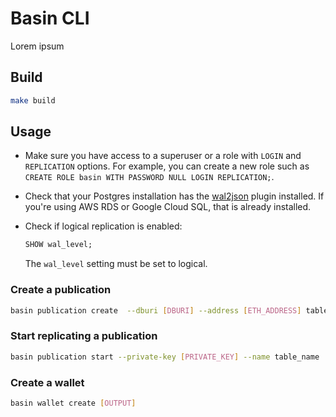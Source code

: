 # Basin CLI

Lorem ipsum

## Build

```bash
make build
```

## Usage

- Make sure you have access to a superuser or a role with `LOGIN` and `REPLICATION` options.
For example, you can create a new role such as `CREATE ROLE basin WITH PASSWORD NULL LOGIN REPLICATION;`.
- Check that your Postgres installation has the [wal2json](https://github.com/eulerto/wal2json) plugin installed. If you're using AWS RDS or Google Cloud SQL, that is already installed.
- Check if logical replication is enabled:

    ```sql
    SHOW wal_level;
    ```

    The `wal_level` setting must be set to logical.

### Create a publication

```bash
basin publication create  --dburi [DBURI] --address [ETH_ADDRESS] table_name
```

### Start replicating a publication

```bash
basin publication start --private-key [PRIVATE_KEY] --name table_name
```

### Create a wallet

```bash
basin wallet create [OUTPUT]
```
